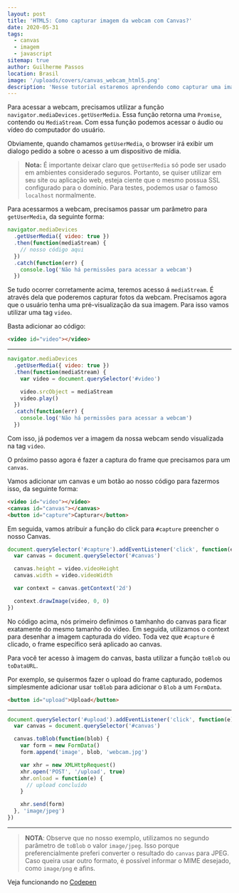 ```yaml
---
layout: post
title: 'HTML5: Como capturar imagem da webcam com Canvas?'
date: 2020-05-31
tags:
  - canvas
  - imagem
  - javascript
sitemap: true
author: Guilherme Passos
location: Brasil
image: '/uploads/covers/canvas_webcam_html5.png'
description: 'Nesse tutorial estaremos aprendendo como capturar uma imagem de uma webcam, através do Canvas'
---
```


Para acessar a webcam, precisamos utilizar a função `navigator.mediaDevices.getUserMedia`. Essa função retorna uma `Promise`, contendo ou `MediaStream`. Com essa função podemos acessar o áudio ou vídeo do computador do usuário.

Obviamente, quando chamamos `getUserMedia`, o browser irá exibir um dialogo pedido a sobre o acesso a um dispositivo de mídia.

> **Nota:** É importante deixar claro que `getUserMedia` só pode ser usado em ambientes considerado seguros. Portanto, se quiser utilizar em seu site ou aplicação web, esteja ciente que o mesmo possua SSL configurado para o domínio. Para testes, podemos usar o famoso `localhost` normalmente.

Para acessarmos a webcam, precisamos passar um parâmetro para `getUserMedia`, da seguinte forma:

```javascript
navigator.mediaDevices
  .getUserMedia({ video: true })
  .then(function(mediaStream) {
    // nosso código aqui
  })
  .catch(function(err) {
    console.log('Não há permissões para acessar a webcam')
  })
```

Se tudo ocorrer corretamente acima, teremos acesso á `mediaStream`. É através dela que poderemos capturar fotos da webcam. Precisamos agora que o usuário tenha uma pré-visualização da sua imagem. Para isso vamos utilizar uma tag `video`.

Basta adicionar ao código:

```html
<video id="video"></video>
```

---

```javascript
navigator.mediaDevices
  .getUserMedia({ video: true })
  .then(function(mediaStream) {
    var video = document.querySelector('#video')

    video.srcObject = mediaStream
    video.play()
  })
  .catch(function(err) {
    console.log('Não há permissões para acessar a webcam')
  })
```

Com isso, já podemos ver a imagem da nossa webcam sendo visualizada na tag `video`.

O próximo passo agora é fazer a captura do frame que precisamos para um `canvas`.

Vamos adicionar um canvas e um botão ao nosso código para fazermos isso, da seguinte forma:

```html
<video id="video"></video>
<canvas id="canvas"></canvas>
<button id="capture">Capturar</button>
```

Em seguida, vamos atribuir a função do click para `#capture` preencher o nosso Canvas.

```javascript
document.querySelector('#capture').addEventListener('click', function(e) {
  var canvas = document.querySelector('#canvas')

  canvas.height = video.videoHeight
  canvas.width = video.videoWidth

  var context = canvas.getContext('2d')

  context.drawImage(video, 0, 0)
})
```

No código acima, nós primeiro definimos o tamhanho do canvas para ficar exatamente do mesmo tamanho do vídeo. Em seguida, utilizamos o context para desenhar a imagem capturada do vídeo. Toda vez que `#capture` é clicado, o frame específico será aplicado ao canvas.

Para você ter acesso à imagem do canvas, basta utilizar a função `toBlob` ou `toDataURL`.

Por exemplo, se quisermos fazer o upload do frame capturado, podemos simplesmente adicionar usar `toBlob` para adicionar o `Blob` a um `FormData`.

```html
<button id="upload">Upload</button>
```

---

```javascript
document.querySelector('#upload').addEventListener('click', function(e) {
  var canvas = document.querySelector('#canvas')

  canvas.toBlob(function(blob) {
    var form = new FormData()
    form.append('image', blob, 'webcam.jpg')

    var xhr = new XMLHttpRequest()
    xhr.open('POST', '/upload', true)
    xhr.onload = function(e) {
      // upload concluído
    }

    xhr.send(form)
  }, 'image/jpeg')
})
```

---

> **NOTA**: Observe que no nosso exemplo, utilizamos no segundo parâmetro de `toBlob` o valor `image/jpeg`. Isso porque preferencialmente preferi converter o resultado do `canvas` para JPEG. Caso queira usar outro formato, é possível informar o MIME desejado, como `image/png` e afins.

Veja funcionando no [Codepen](https://codepen.io/wallacemaxters/pen/XWmvLXE)
